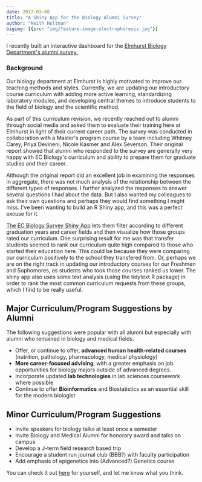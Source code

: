 ```yaml
---
date: 2017-03-08
title: "A Shiny App for the Biology Alumni Survey"
author: "Keith Hultman"
bigimg: [{src: "img/feature-image-electrophoresis.jpg"}]
---
```


I recently built an interactive dashboard for the [Elmhurst Biology Department's alumni survey.](https://keithh.shinyapps.io/SurveyApp/)

### Background

Our biology department at Elmhurst is highly motivated to improve our teaching methods and styles. Currently, we are updating our introductory course curriculum with adding more active learning, standardizing laboratory modules, and developing central themes to introduce students to the field of biology and the scientific method. 

As part of this curriculum revision, we recently reached out to alumni through social media and asked them to evaluate their training here at Elmhurst in light of their current career path. The survey was conducted in collaboration with a Master's program course by a team including Whitney Carey, Priya Devineni, Nicole Kasmer and Alex Severson. Their original report showed that alumni who responded to the survey are generally very happy with EC Biology's curriculum and ability to prepare them for graduate studies and their career. 

Although the original report did an excellent job in examining the responses in aggregate, there was not much analysis of the relationship between the different types of responses. I further analyzed the responses to answer several questions I had about the data. But I also wanted my colleagues to ask their own questions and perhaps they would find something I might miss. I've been wanting to build an R Shiny app, and this was a perfect excuse for it.

[The EC Biology Survey Shiny App](https://keithh.shinyapps.io/SurveyApp/) lets them filter according to different graduation years and career fields and then visualize how those groups rated our curriculum. One surprising result for me was that transfer students seemed to rank our curriculum quite high compared to those who started their education here. This could be because they were comparing our curriculum positively to the school they transfered from. Or, perhaps we are on the right track in updating our introductory courses for our Freshmen and Sophomores, as students who took those courses ranked us lower. The shiny app also uses some text analysis (using the tidytext R package) in order to rank the most common curriculum requests from these groups, which I find to be really useful. 

## Major Curriculum/Program Suggestions by Alumni

The following suggestions were popular with all alumni but especially with alumni who remained in biology and medical fields. 

* Offer, or continue to offer, **advanced human health-related courses** (nutrition, pathology, pharmacology, medical physiology)
* **More career-focused advising**, with a greater emphasis on job opportunities for biology majors outside of advanced degrees.
* Incorporate updated **lab technologies** in lab sciences coursework where possible
* Continue to offer **Bioinformatics** and Biostatistics as an essential skill for the modern biologist

## Minor Curriculum/Program Suggestions

* Invite speakers for biology talks at least once a semester
* Invite Biology and Medical Alumni for honorary award and talks on campus
* Develop a J-term field research based trip
* Encourage a student run journal club (BBB?) with faculty participation
* Add emphasis of epigenetics into (Advanced?) Genetics course


You can check it out [here](https://keithh.shinyapps.io/SurveyApp/) for yourself, and let me know what you think.